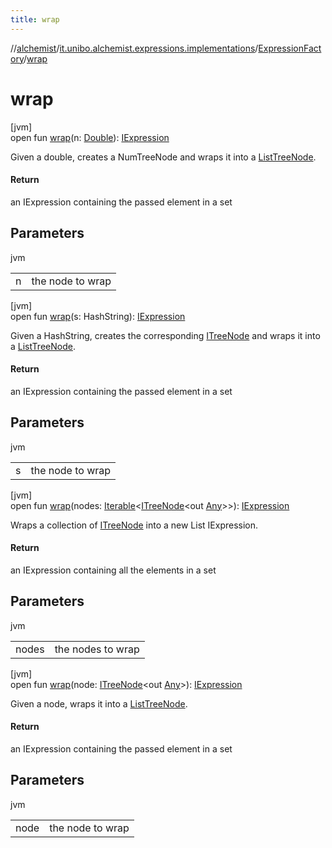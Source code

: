 ```yaml
---
title: wrap
---
```

//[alchemist](../../../index.html)/[it.unibo.alchemist.expressions.implementations](../index.html)/[ExpressionFactory](index.html)/[wrap](wrap.html)



# wrap



[jvm]\
open fun [wrap](wrap.html)(n: [Double](https://kotlinlang.org/api/latest/jvm/stdlib/kotlin/-double/index.html)): [IExpression](../../it.unibo.alchemist.expressions.interfaces/-i-expression/index.html)



Given a double, creates a NumTreeNode and wraps it into a [ListTreeNode](../-list-tree-node/index.html).



#### Return



an IExpression containing the passed element in a set



## Parameters


jvm

| | |
|---|---|
| n | the node to wrap |





[jvm]\
open fun [wrap](wrap.html)(s: HashString): [IExpression](../../it.unibo.alchemist.expressions.interfaces/-i-expression/index.html)



Given a HashString, creates the corresponding [ITreeNode](../../it.unibo.alchemist.expressions.interfaces/-i-tree-node/index.html) and wraps it into a [ListTreeNode](../-list-tree-node/index.html).



#### Return



an IExpression containing the passed element in a set



## Parameters


jvm

| | |
|---|---|
| s | the node to wrap |





[jvm]\
open fun [wrap](wrap.html)(nodes: [Iterable](https://docs.oracle.com/javase/8/docs/api/java/lang/Iterable.html)<[ITreeNode](../../it.unibo.alchemist.expressions.interfaces/-i-tree-node/index.html)<out [Any](https://kotlinlang.org/api/latest/jvm/stdlib/kotlin/-any/index.html)>>): [IExpression](../../it.unibo.alchemist.expressions.interfaces/-i-expression/index.html)



Wraps a collection of [ITreeNode](../../it.unibo.alchemist.expressions.interfaces/-i-tree-node/index.html) into a new List IExpression.



#### Return



an IExpression containing all the elements in a set



## Parameters


jvm

| | |
|---|---|
| nodes | the nodes to wrap |





[jvm]\
open fun [wrap](wrap.html)(node: [ITreeNode](../../it.unibo.alchemist.expressions.interfaces/-i-tree-node/index.html)<out [Any](https://kotlinlang.org/api/latest/jvm/stdlib/kotlin/-any/index.html)>): [IExpression](../../it.unibo.alchemist.expressions.interfaces/-i-expression/index.html)



Given a node, wraps it into a [ListTreeNode](../-list-tree-node/index.html).



#### Return



an IExpression containing the passed element in a set



## Parameters


jvm

| | |
|---|---|
| node | the node to wrap |




